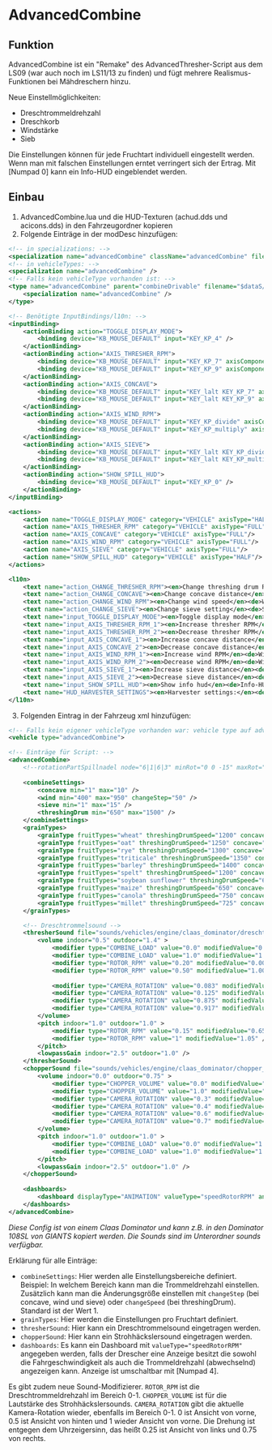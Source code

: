 # **AdvancedCombine**

## **Funktion**
AdvancedCombine ist ein "Remake" des AdvancedThresher-Script aus dem LS09 (war auch noch im LS11/13 zu finden) und fügt mehrere Realismus-Funktionen bei Mähdreschern hinzu.

Neue Einstellmöglichkeiten:
- Dreschtrommeldrehzahl
- Dreschkorb
- Windstärke
- Sieb

Die Einstellungen können für jede Fruchtart individuell eingestellt werden. Wenn man mit falschen Einstellungen erntet verringert sich der Ertrag.
Mit [Numpad 0] kann ein Info-HUD eingeblendet werden.

## **Einbau**
1. AdvancedCombine.lua und die HUD-Texturen (achud.dds und acicons.dds) in den Fahrzeugordner kopieren
2. Folgende Einträge in der modDesc hinzufügen:
````xml
<!-- in specializations: -->
<specialization name="advancedCombine" className="advancedCombine" filename="AdvancedCombine.lua" />
<!-- in vehicleTypes: -->
<specialization name="advancedCombine" />
<!-- Falls kein vehicleType vorhanden ist: -->
<type name="advancedCombine" parent="combineDrivable" filename="$dataS/scripts/vehicles/Vehicle.lua">
	<specialization name="advancedCombine" />
</type>

<!-- Benötigte InputBindings/l10n: -->
<inputBinding>
	<actionBinding action="TOGGLE_DISPLAY_MODE">
		<binding device="KB_MOUSE_DEFAULT" input="KEY_KP_4" />
	</actionBinding>
	<actionBinding action="AXIS_THRESHER_RPM">
		<binding device="KB_MOUSE_DEFAULT" input="KEY_KP_7" axisComponent="+"/>
		<binding device="KB_MOUSE_DEFAULT" input="KEY_KP_9" axisComponent="-"/>
	</actionBinding>
	<actionBinding action="AXIS_CONCAVE">
		<binding device="KB_MOUSE_DEFAULT" input="KEY_lalt KEY_KP_7" axisComponent="+"/>
		<binding device="KB_MOUSE_DEFAULT" input="KEY_lalt KEY_KP_9" axisComponent="-"/>
	</actionBinding>
	<actionBinding action="AXIS_WIND_RPM">
		<binding device="KB_MOUSE_DEFAULT" input="KEY_KP_divide" axisComponent="+"/>
		<binding device="KB_MOUSE_DEFAULT" input="KEY_KP_multiply" axisComponent="-"/>
	</actionBinding>
	<actionBinding action="AXIS_SIEVE">
		<binding device="KB_MOUSE_DEFAULT" input="KEY_lalt KEY_KP_divide" axisComponent="+"/>
		<binding device="KB_MOUSE_DEFAULT" input="KEY_lalt KEY_KP_multiply" axisComponent="-"/>
	</actionBinding>
	<actionBinding action="SHOW_SPILL_HUD">
		<binding device="KB_MOUSE_DEFAULT" input="KEY_KP_0" />
	</actionBinding>
</inputBinding>

<actions>
	<action name="TOGGLE_DISPLAY_MODE" category="VEHICLE" axisType="HALF"/>
	<action name="AXIS_THRESHER_RPM" category="VEHICLE" axisType="FULL"/>
	<action name="AXIS_CONCAVE" category="VEHICLE" axisType="FULL"/>
	<action name="AXIS_WIND_RPM" category="VEHICLE" axisType="FULL"/>
	<action name="AXIS_SIEVE" category="VEHICLE" axisType="FULL"/>
	<action name="SHOW_SPILL_HUD" category="VEHICLE" axisType="HALF"/>
</actions>

<l10n>
	<text name="action_CHANGE_THRESHER_RPM"><en>Change threshing drum RPM</en><de>Dreschtrommeldrehzahl ändern</de></text>
	<text name="action_CHANGE_CONCAVE"><en>Change concave distance</en><de>Dreschkorbabstand ändern</de></text>
	<text name="action_CHANGE_WIND_RPM"><en>Change wind speed</en><de>Windstärke ändern</de></text>
	<text name="action_CHANGE_SIEVE"><en>Change sieve setting</en><de>Siebeinstellung ändern</de></text>
	<text name="input_TOGGLE_DISPLAY_MODE"><en>Toggle display mode</en><de>Display-Modus umschalten</de></text>
	<text name="input_AXIS_THRESHER_RPM_1"><en>Increase thresher RPM</en><de>Dreschtrommeldrehzahl erhöhen</de></text>
	<text name="input_AXIS_THRESHER_RPM_2"><en>Decrease thresher RPM</en><de>Dreschtrommeldrehzahl verringern</de></text>
	<text name="input_AXIS_CONCAVE_1"><en>Increase concave distance</en><de>Dreschkorbabstand erhöhen</de></text>
	<text name="input_AXIS_CONCAVE_2"><en>Decrease concave distance</en><de>Dreschkorbabstand verringern</de></text>
	<text name="input_AXIS_WIND_RPM_1"><en>Increase wind RPM</en><de>Winddrehzahl erhöhen</de></text>
	<text name="input_AXIS_WIND_RPM_2"><en>Decrease wind RPM</en><de>Winddrehzahl verringern</de></text>
	<text name="input_AXIS_SIEVE_1"><en>Increase sieve distance</en><de>Siebabstand erhöhen</de></text>
	<text name="input_AXIS_SIEVE_2"><en>Decrease sieve distance</en><de>Siebabstand verringern</de></text>
	<text name="input_SHOW_SPILL_HUD"><en>Show info hud</en><de>Info-HUD anzeigen</de></text>
	<text name="HUD_HARVESTER_SETTINGS"><en>Harvester settings:</en><de>Drescheinstellungen:</de></text>
</l10n>
````
3. Folgenden Eintrag in der Fahrzeug xml hinzufügen:
````xml
<!-- Falls kein eigener vehicleType vorhanden war: vehicle type auf advancedCombine ändern -->
<vehicle type="advancedCombine">

<!-- Einträge für Script: -->
<advancedCombine>
	<!--rotationPartSpillnadel node="6|1|6|3" minRot="0 0 -15" maxRot="0 0 85" rotTime="10" touchRotLimit="10" /-->
	
	<combineSettings>
		<concave min="1" max="10" />
		<wind min="400" max="950" changeStep="50" />
		<sieve min="1" max="15" />
		<threshingDrum min="650" max="1500" />
	</combineSettings>
	<grainTypes>
		<grainType fruitTypes="wheat" threshingDrumSpeed="1200" concave="3" wind="800" sieve="12" />
		<grainType fruitTypes="oat" threshingDrumSpeed="1250" concave="4" wind="750" sieve="12" />
		<grainType fruitTypes="rye" threshingDrumSpeed="1300" concave="3" wind="750" sieve="12" />
		<grainType fruitTypes="triticale" threshingDrumSpeed="1350" concave="3" wind="750" sieve="13" />
		<grainType fruitTypes="barley" threshingDrumSpeed="1400" concave="2" wind="750" sieve="12" />
		<grainType fruitTypes="spelt" threshingDrumSpeed="1200" concave="3" wind="800" sieve="14" />
		<grainType fruitTypes="soybean sunflower" threshingDrumSpeed="650" concave="4" wind="750" sieve="12" />
		<grainType fruitTypes="maize" threshingDrumSpeed="650" concave="9" wind="900" sieve="13" />
		<grainType fruitTypes="canola" threshingDrumSpeed="750" concave="6" wind="500" sieve="5" />
		<grainType fruitTypes="millet" threshingDrumSpeed="725" concave="6" wind="750" sieve="12" />
	</grainTypes>

	<!-- Dreschtrommelsound -->
	<thresherSound file="sounds/vehicles/engine/claas_dominator/dreschtrommel.wav" linkNode="0|4|0|0" innerRadius="40.0" outerRadius="120.0" >
		<volume indoor="0.5" outdoor="1.4" >
			<modifier type="COMBINE_LOAD" value="0.0" modifiedValue="0.70" />
			<modifier type="COMBINE_LOAD" value="1.0" modifiedValue="1.00" />
			<modifier type="ROTOR_RPM" value="0.20" modifiedValue="0.00" />
			<modifier type="ROTOR_RPM" value="0.50" modifiedValue="1.00" />
			
			<modifier type="CAMERA_ROTATION" value="0.083" modifiedValue="1.00" />
			<modifier type="CAMERA_ROTATION" value="0.125" modifiedValue="0.25" />
			<modifier type="CAMERA_ROTATION" value="0.875" modifiedValue="0.25" />
			<modifier type="CAMERA_ROTATION" value="0.917" modifiedValue="1.00" />
		</volume>
		<pitch indoor="1.0" outdoor="1.0" >
			<modifier type="ROTOR_RPM" value="0.15" modifiedValue="0.65" />
			<modifier type="ROTOR_RPM" value="1" modifiedValue="1.05" />
		</pitch>
		<lowpassGain indoor="2.5" outdoor="1.0" />
	</thresherSound>
	<chopperSound file="sounds/vehicles/engine/claas_dominator/chopper_loop.wav" linkNode="0|8|0|0|0" innerRadius="25.0" outerRadius="110.0" >
		<volume indoor="0.0" outdoor="0.75" >
			<modifier type="CHOPPER_VOLUME" value="0.0" modifiedValue="0.00" />
			<modifier type="CHOPPER_VOLUME" value="1.0" modifiedValue="1.00" />
			<modifier type="CAMERA_ROTATION" value="0.3" modifiedValue="0.15" />
			<modifier type="CAMERA_ROTATION" value="0.4" modifiedValue="1.00" />
			<modifier type="CAMERA_ROTATION" value="0.6" modifiedValue="1.00" />
			<modifier type="CAMERA_ROTATION" value="0.7" modifiedValue="0.15" />
		</volume>
		<pitch indoor="1.0" outdoor="1.0" >
			<modifier type="COMBINE_LOAD" value="0.0" modifiedValue="1.02" />
			<modifier type="COMBINE_LOAD" value="1.0" modifiedValue="1.00" />
		</pitch>
		<lowpassGain indoor="2.5" outdoor="1.0" />
	</chopperSound>
	
	<dashboards>
		<dashboard displayType="ANIMATION" valueType="speedRotorRPM" animName="rpmNeedle" minValueAnim="100" maxValueAnim="2500" doInterpolation="true" interpolationSpeed="1.67" groups="MOTOR_ACTIVE"/>
	</dashboards>
</advancedCombine>
````
*Diese Config ist von einem Claas Dominator und kann z.B. in den Dominator 108SL von GIANTS kopiert werden. Die Sounds sind im Unterordner sounds verfügbar.*

Erklärung für alle Einträge:
- `combineSettings`: Hier werden alle Einstellungsbereiche definiert. Beispiel: In welchem Bereich kann man die Trommeldrehzahl einstellen. Zusätzlich kann man die Änderungsgröße einstellen mit `changeStep` (bei concave, wind und sieve) oder `changeSpeed` (bei threshingDrum). Standard ist der Wert 1.
- `grainTypes`: Hier werden die Einstellungen pro Fruchtart definiert.
- `thresherSound`: Hier kann ein Dreschtrommelsound eingetragen werden.
- `chopperSound`: Hier kann ein Strohhäckslersound eingetragen werden.
- `dashboards`: Es kann ein Dashboard mit `valueType="speedRotorRPM"` angegeben werden, falls der Drescher eine Anzeige besitzt die sowohl die Fahrgeschwindigkeit als auch die Trommeldrehzahl (abwechselnd) angezeigen kann. Anzeige ist umschaltbar mit [Numpad 4].

Es gibt zudem neue Sound-Modifizierer. `ROTOR_RPM` ist die Dreschtrommeldrehzahl im Bereich 0-1. `CHOPPER_VOLUME` ist für die Lautstärke des Strohhäckslersounds. `CAMERA_ROTATION` gibt die aktuelle Kamera-Rotation wieder, ebenfalls im Bereich 0-1. 0 ist Ansicht von vorne, 0.5 ist Ansicht von hinten und 1 wieder Ansicht von vorne. Die Drehung ist entgegen dem Uhrzeigersinn, das heißt 0.25 ist Ansicht von links und 0.75 von rechts.
